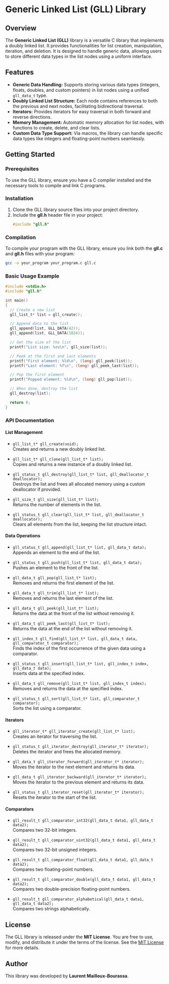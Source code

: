 # Generic Linked List (GLL) Library

## Overview

The **Generic Linked List (GLL)** library is a versatile C library that implements a doubly linked list. It provides functionalities for list creation, manipulation, iteration, and deletion. It is designed to handle generic data, allowing users to store different data types in the list nodes using a uniform interface.

## Features
- **Generic Data Handling:** Supports storing various data types (integers, floats, doubles, and custom pointers) in list nodes using a unified `gll_data_t` type.
- **Doubly Linked List Structure:** Each node contains references to both the previous and next nodes, facilitating bidirectional traversal.
- **Iterators:** Provides iterators for easy traversal in both forward and reverse directions.
- **Memory Management:** Automatic memory allocation for list nodes, with functions to create, delete, and clear lists.
- **Custom Data Type Support:** Via macros, the library can handle specific data types like integers and floating-point numbers seamlessly.

## Getting Started

### Prerequisites
To use the GLL library, ensure you have a C compiler installed and the necessary tools to compile and link C programs.

### Installation

1. Clone the GLL library source files into your project directory.
2. Include the **gll.h** header file in your project:
   ```c
   #include "gll.h"
   ```

### Compilation
To compile your program with the GLL library, ensure you link both the **gll.c** and **gll.h** files with your program:

```bash
gcc -o your_program your_program.c gll.c
```

### Basic Usage Example

```c
#include <stdio.h>
#include "gll.h"

int main()
{
  // Create a new list
  gll_list_t* list = gll_create();

  // Append data to the list
  gll_append(list, GLL_DATA(42));
  gll_append(list, GLL_DATA(1024));

  // Get the size of the list
  printf("List size: %zu\n", gll_size(list));

  // Peek at the first and last elements
  printf("First element: %ld\n", (long) gll_peek(list));
  printf("Last element: %f\n", (long) gll_peek_last(list));

  // Pop the first element
  printf("Popped element: %ld\n", (long) gll_pop(list));

  // When done, destroy the list
  gll_destroy(list);

  return 0;
}
```

### API Documentation

#### List Management
- `gll_list_t* gll_create(void);`  
  Creates and returns a new doubly linked list.

- `gll_list_t* gll_clone(gll_list_t* list);`  
  Copies and returns a new instance of a doubly linked list.

- `gll_status_t gll_destroy(gll_list_t* list, gll_deallocator_t deallocator);`  
  Destroys the list and frees all allocated memory using a custom deallocator if provided.

- `gll_size_t gll_size(gll_list_t* list);`  
  Returns the number of elements in the list.

- `gll_status_t gll_clear(gll_list_t* list, gll_deallocator_t deallocator);`  
  Clears all elements from the list, keeping the list structure intact.

#### Data Operations
- `gll_status_t gll_append(gll_list_t* list, gll_data_t data);`  
  Appends an element to the end of the list.

- `gll_status_t gll_push(gll_list_t* list, gll_data_t data);`  
  Pushes an element to the front of the list.

- `gll_data_t gll_pop(gll_list_t* list);`  
  Removes and returns the first element of the list.

- `gll_data_t gll_trim(gll_list_t* list);`  
  Removes and returns the last element of the list.

- `gll_data_t gll_peek(gll_list_t* list);`  
  Returns the data at the front of the list without removing it.

- `gll_data_t gll_peek_last(gll_list_t* list);`  
  Returns the data at the end of the list without removing it.

- `gll_index_t gll_find(gll_list_t* list, gll_data_t data, gll_comparator_t comparator);`  
  Finds the index of the first occurrence of the given data using a comparator.

- `gll_status_t gll_insert(gll_list_t* list, gll_index_t index, gll_data_t data);`  
  Inserts data at the specified index.

- `gll_data_t gll_remove(gll_list_t* list, gll_index_t index);`  
  Removes and returns the data at the specified index.

- `gll_status_t gll_sort(gll_list_t* list, gll_comparator_t comparator);`  
  Sorts the list using a comparator.

#### Iterators
- `gll_iterator_t* gll_iterator_create(gll_list_t* list);`  
  Creates an iterator for traversing the list.

- `gll_status_t gll_iterator_destroy(gll_iterator_t* iterator);`  
  Deletes the iterator and frees the allocated memory.

- `gll_data_t gll_iterator_forward(gll_iterator_t* iterator);`  
  Moves the iterator to the next element and returns its data.

- `gll_data_t gll_iterator_backward(gll_iterator_t* iterator);`  
  Moves the iterator to the previous element and returns its data.

- `gll_status_t gll_iterator_reset(gll_iterator_t* iterator);`  
  Resets the iterator to the start of the list.

#### Comparators
- `gll_result_t gll_comparator_int32(gll_data_t data1, gll_data_t data2);`  
  Compares two 32-bit integers.

- `gll_result_t gll_comparator_uint32(gll_data_t data1, gll_data_t data2);`  
  Compares two 32-bit unsigned integers.

- `gll_result_t gll_comparator_float(gll_data_t data1, gll_data_t data2);`  
  Compares two floating-point numbers.

- `gll_result_t gll_comparator_double(gll_data_t data1, gll_data_t data2);`  
  Compares two double-precision floating-point numbers.

- `gll_result_t gll_comparator_alphabetical(gll_data_t data1, gll_data_t data2);`  
  Compares two strings alphabetically.

## License

The GLL library is released under the **MIT License**. You are free to use, modify, and distribute it under the terms of the license. See the [MIT License](https://opensource.org/licenses/MIT) for more details.

## Author

This library was developed by **Laurent Mailloux-Bourassa**.
